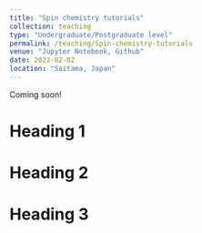 ```yaml
---
title: "Spin chemistry tutorials"
collection: teaching
type: "Undergraduate/Postgraduate level"
permalink: /teaching/Spin-chemistry-tutorials
venue: "Jupyter Notebook, Github"
date: 2022-02-02
location: "Saitama, Japan"
---
```


Coming soon!

Heading 1
======

Heading 2
======

Heading 3
======